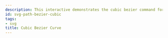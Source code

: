 ```yaml
---
description: This interactive demonstrates the cubic bezier command for a SVG path element. There are four control points that allow the user to control the shape of the bezier curve that is drawn.
id: svg-path-bezier-cubic
tags:
- svg
title: Cubic Bezier Curve
---
```

